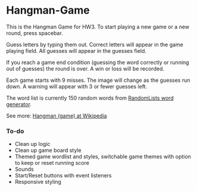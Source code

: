 # Hangman-Game
This is the Hangman Game for HW3. To start playing a new game or a new round, press spacebar.

Guess letters by typing them out. Correct letters will appear in the game playing field. All guesses will appear in the guesses field.

If you reach a game end condition (guessing the word correctly or running out of guesses) the round is over. A win or loss will be recorded.

Each game starts with 9 misses. The image will change as the guesses run down. A warning will appear with 3 or fewer guesses left.

The word list is currently 150 random words from [RandomLists word generator](https://www.randomlists.com/random-words).

See more: [Hangman (game) at Wikipedia](https://en.wikipedia.org/wiki/Hangman_\(game\))

### To-do 

* Clean up logic
* Clean up game board style
* Themed game wordlist and styles, switchable game themes with option to keep or reset running score
* Sounds
* Start/Reset buttons with event listeners
* Responsive styling
